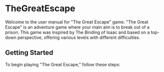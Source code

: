# TheGreatEscape

Welcome to the user manual for "The Great Escape" game. "The Great Escape" is an
adventure game where your main aim is to break out of a prison. This game was inspired by
The Binding of Isaac and based on a top-down perspective, offering various levels
with different difficulties.
## Getting Started
To begin playing "The Great Escape," follow these steps:
